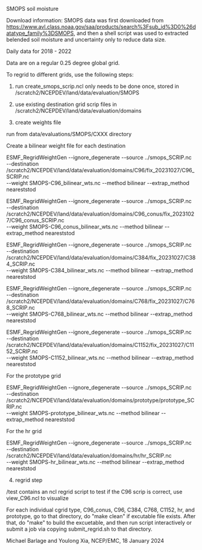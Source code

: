 
SMOPS soil moisture

Download information: SMOPS data was first downloaded from https://www.avl.class.noaa.gov/saa/products/search%3Fsub_id%3D0%26datatype_family%3DSMOPS, and then a shell script was used to extracted belended soil moisture and uncertainty only to reduce data size.

Daily data for 2018 - 2022

Data are on a regular 0.25 degree global grid.

To regrid to different grids, use the following steps:

1. run create_smops_scrip.ncl
	only needs to be done once, stored in /scratch2/NCEPDEV/land/data/evaluation/SMOPS

2. use existing destination grid scrip files in /scratch2/NCEPDEV/land/data/evaluation/domains

3. create weights file

run from data/evaluations/SMOPS/CXXX directory

Create a bilinear weight file for each destination
	
ESMF_RegridWeightGen --ignore_degenerate --source ../smops_SCRIP.nc \
       --destination /scratch2/NCEPDEV/land/data/evaluation/domains/C96/fix_20231027/C96_SCRIP.nc \
       --weight SMOPS-C96_bilinear_wts.nc --method bilinear --extrap_method neareststod

ESMF_RegridWeightGen --ignore_degenerate --source ../smops_SCRIP.nc \
       --destination /scratch2/NCEPDEV/land/data/evaluation/domains/C96_conus/fix_20231027/C96_conus_SCRIP.nc \
       --weight SMOPS-C96_conus_bilinear_wts.nc --method bilinear --extrap_method neareststod

ESMF_RegridWeightGen --ignore_degenerate --source ../smops_SCRIP.nc \
       --destination /scratch2/NCEPDEV/land/data/evaluation/domains/C384/fix_20231027/C384_SCRIP.nc \
       --weight SMOPS-C384_bilinear_wts.nc --method bilinear --extrap_method neareststod

ESMF_RegridWeightGen --ignore_degenerate --source ../smops_SCRIP.nc \
       --destination /scratch2/NCEPDEV/land/data/evaluation/domains/C768/fix_20231027/C768_SCRIP.nc \
       --weight SMOPS-C768_bilinear_wts.nc --method bilinear --extrap_method neareststod

ESMF_RegridWeightGen --ignore_degenerate --source ../smops_SCRIP.nc \
       --destination /scratch2/NCEPDEV/land/data/evaluation/domains/C1152/fix_20231027/C1152_SCRIP.nc \
       --weight SMOPS-C1152_bilinear_wts.nc --method bilinear --extrap_method neareststod

For the prototype grid

ESMF_RegridWeightGen --ignore_degenerate --source ../smops_SCRIP.nc \
       --destination /scratch2/NCEPDEV/land/data/evaluation/domains/prototype/prototype_SCRIP.nc \
       --weight SMOPS-prototype_bilinear_wts.nc --method bilinear --extrap_method neareststod

For the hr grid

ESMF_RegridWeightGen --ignore_degenerate --source ../smops_SCRIP.nc \
       --destination /scratch2/NCEPDEV/land/data/evaluation/domains/hr/hr_SCRIP.nc \
       --weight SMOPS-hr_bilinear_wts.nc --method bilinear --extrap_method neareststod


4. regrid step

/test contains an ncl regrid script to test if the C96 scrip is correct, use view_C96.ncl to visualize

For each individual cgrid type, C96_conus, C96, C384, C768, C1152, hr, and prototype, go to that directory, do "make clean" if excutable file exists. After that, do "make" to build the excuetable, and then run script interactively or submit a job via copying submit_regrid.sh to that directory.

Michael Barlage and Youlong Xia, NCEP/EMC, 18 January 2024




